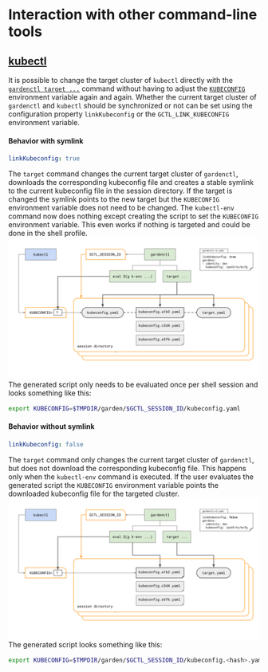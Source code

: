 # Interaction with other command-line tools

## [kubectl](https://kubernetes.io/docs/reference/kubectl/kubectl/)
It is possible to change the target cluster of `kubectl` directly with the [`gardenctl target ...`](../help/gardenctl_target.md) command without having to adjust the [`KUBECONFIG`](https://kubernetes.io/docs/reference/kubectl/kubectl/#environment-variables) environment variable again and again. 
Whether the current target cluster of `gardenctl` and `kubectl` should be synchronized or not can be set using the configuration property `linkKubeconfig` or the `GCTL_LINK_KUBECONFIG` environment variable.

#### Behavior with symlink
```yaml
linkKubeconfig: true
```
The `target` command changes the current target cluster of `gardenctl`, downloads the corresponding kubeconfig file and creates a stable symlink to the current kubeconfig file in the session directory.
If the target is changed the symlink points to the new target but the `KUBECONFIG` environment variable does not need to be changed. 
The `kubectl-env` command now does nothing except creating the script to set the `KUBECONFIG` environment variable. 
This even works if nothing is targeted and could be done in the shell profile.
![Link-Kubeconfig-1](../images/link-kubeconfig.svg)
The generated script only needs to be evaluated once per shell session and looks something like this:
```bash
export KUBECONFIG=$TMPDIR/garden/$GCTL_SESSION_ID/kubeconfig.yaml
```

#### Behavior without symlink
```yaml
linkKubeconfig: false
```
The `target` command only changes the current target cluster of `gardenctl`, but does not download the corresponding kubeconfig file. 
This happens only when the `kubectl-env` command is executed. If the user evaluates the generated script the `KUBECONFIG` environment variable points the downloaded kubeconfig file for the targeted cluster.
![Link-Kubeconfig-2](../images/update-kubeconfig.svg)
The generated script looks something like this:
```bash
export KUBECONFIG=$TMPDIR/garden/$GCTL_SESSION_ID/kubeconfig.<hash>.yaml
```